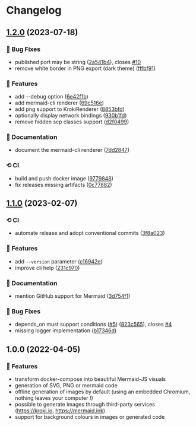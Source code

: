 # Changelog

## [1.2.0](https://github.com/derlin/docker-compose-viz-mermaid/compare/v1.1.0...v1.2.0) (2023-07-18)


### 🐛 Bug Fixes

* published port may be string ([2a541b4](https://github.com/derlin/docker-compose-viz-mermaid/commit/2a541b40c36c610f9c79fbef93a3cf8163a24a06)), closes [#10](https://github.com/derlin/docker-compose-viz-mermaid/issues/10)
* remove white border in PNG export (dark theme) ([fffbf91](https://github.com/derlin/docker-compose-viz-mermaid/commit/fffbf91258938e3cbd6b34553c8e86fd51597c85))


### 🚀 Features

* add --debug option ([6e42f1b](https://github.com/derlin/docker-compose-viz-mermaid/commit/6e42f1bf4d5948f0b30a3ccf8d3f359b2f9fbf9c))
* add mermaid-cli renderer ([69c516e](https://github.com/derlin/docker-compose-viz-mermaid/commit/69c516e798eb449f336e0c0dd38fc07a2dd4c6ea))
* add png support to KrokiRenderer ([8853bfd](https://github.com/derlin/docker-compose-viz-mermaid/commit/8853bfda40896d83bfe4580248acaa36e2150a11))
* optionally display network bindings ([930b1fd](https://github.com/derlin/docker-compose-viz-mermaid/commit/930b1fd9530b2dd8028bcba3451f8074d7791f36))
* remove hidden scp classes support ([d2f0499](https://github.com/derlin/docker-compose-viz-mermaid/commit/d2f0499be499e538ed515a4287b24e9373a4fa5f))


### 💬 Documentation

* document the mermaid-cli renderer ([7dd2847](https://github.com/derlin/docker-compose-viz-mermaid/commit/7dd28475123565e0c10af09f8c34eaff17d35145))


### ⟲ CI

* build and push docker image ([9779848](https://github.com/derlin/docker-compose-viz-mermaid/commit/9779848febb3e3fc2bf99694fe47b26d733d21a6))
* fix releases missing artifacts ([0c77882](https://github.com/derlin/docker-compose-viz-mermaid/commit/0c77882ea2a598152a0e59d7ec507001789a1ccb))

## [1.1.0](https://github.com/derlin/docker-compose-viz-mermaid/compare/v1.0.0...v1.1.0) (2023-02-07)


### ⟲ CI

* automate release and adopt conventional commits ([3f8a023](https://github.com/derlin/docker-compose-viz-mermaid/commit/3f8a02366825b595be97851d94e75846dcbf2b13))


### 🚀 Features

* add `--version` parameter ([c16942e](https://github.com/derlin/docker-compose-viz-mermaid/commit/c16942ef38b7a22203916ac2dbeafd87d5715c93))
* improve cli help ([231c970](https://github.com/derlin/docker-compose-viz-mermaid/commit/231c97021cf20aece4437cd74a891cd26a8211c4))


### 💬 Documentation

* mention GitHub support for Mermaid ([3d754f1](https://github.com/derlin/docker-compose-viz-mermaid/commit/3d754f1f464006b39f0f6d5086f6912fc9ab6a32))


### 🐛 Bug Fixes

* depends_on must support conditions ([#5](https://github.com/derlin/docker-compose-viz-mermaid/issues/5)) ([823c565](https://github.com/derlin/docker-compose-viz-mermaid/commit/823c565d22a687761384227bdbac4c2830c6b581)), closes [#4](https://github.com/derlin/docker-compose-viz-mermaid/issues/4)
* missing logger implementation ([b17346d](https://github.com/derlin/docker-compose-viz-mermaid/commit/b17346d5c62c9468d3571774b0d28a61e279486e))

## 1.0.0 (2022-04-05)

### 🚀 Features

* transform docker-compose into beautiful Mermaid-JS visuals
* generation of SVG, PNG or mermaid code
* offline generation of images by default (using an embedded Chromium, nothing leaves your computer !)
* possible to generate images through third-party services (https://kroki.io, https://mermaid.ink)
* support for background colours in images or generated code
